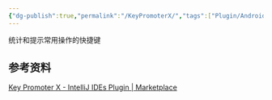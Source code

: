 ```yaml
---
{"dg-publish":true,"permalink":"/KeyPromoterX/","tags":["Plugin/AndroidStdio"],"noteIcon":""}
---
```


统计和提示常用操作的快捷键


## 参考资料
[Key Promoter X - IntelliJ IDEs Plugin | Marketplace](https://plugins.jetbrains.com/plugin/9792-key-promoter-x)